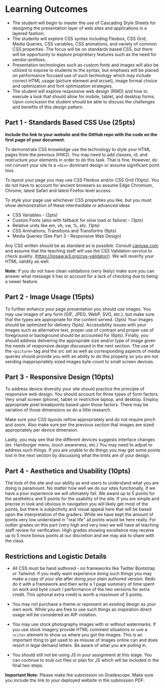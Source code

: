 # Learning Outcomes

* The student will begin to master the use of Cascading Style Sheets for designing the presentation layer of web sites and applications in a layered fashion.
* The students will explore CSS syntax including Flexbox, CSS Grid, Media Queries, CSS variables, CSS animations, and variety of common CSS properties. The focus will be on standards based CSS, but there will be opportunity to explore proprietary features such as the need for vendor-prefixes.
* Presentation technologies such as custom fonts and images will also be utilized to expose to students to the syntax, but emphasis will be placed on performance focused use of such technology which may include correct HTML usage (picture element and srcset), image format choice and optimization and font optimization strategies.
* The student will explore responsive web design (RWD) and how to execute a look that should allow for mobile, tablet, and desktop forms. Upon conclusion the student should be able to discuss the challenges and benefits of this design pattern.

## Part 1 - Standards Based CSS Use (25pts)

**Include the link to your website and the GitHub repo with the code on the first page of your document.**

To demonstrate CSS knowledge use the technology to style your HTML pages from the previous (HW2). You may need to add classes, id, and restructure your elements in order to do this task. That is fine. However, do not convert your site to a `<div>` dominant design or assume significant point loss.

To layout your page you may use CSS Flexbox and/or CSS Grid (10pts). You do not have to account for ancient browsers so assume Edge Chromium, Chrome, latest Safari and latest Firefox level access.

To style your page use whichever CSS properties you like, but you must show demonstration of these intermediate or advanced ideas

* CSS Variables - (2pts)
* Custom Fonts (also with fallback for slow load or failure) - (3pts)
* Relative units like em, vh, vw, %, etc. (1pts)
* CSS Animations, Transitions and Transforms (9pts)
* Media Queries (See Part 3 - Responsive Web Design)

Any CSS written should be as standard as is possible. Consult [caniuse.com](http://caniuse.com) and assume that the teaching staff will use the CSS Validation service to check quality. (<https://jigsaw.w3.org/css-validator/>). We will reverify your HTML validity as well.

**Note:** If you do not have clean validations (very likely) make sure you can answer what message it has or account for a lack of checking due to being a newer feature.  
  
## Part 2 - Image Usage (15pts)

To further enhance your page presentation you should use images. You may use images of any form (GIF, JPEG, WebP, SVG, etc.), but make sure that the types are appropriate for the content served. (3pts) Your images should be optimized for delivery (5pts). Accessibility issues with your images such as alternative text, proper use of contrast and proper use of foreground or background should be accounted for (6pts). Finally, you should address delivering the appropriate size and/or type of image given the needs of responsive design discussed in the next section. The use of the `<picture>` tag and the src set as well as corresponding aspects of media queries should provide you with an ability to do this properly so you are not sending inappropriately sized images byte count to small screen devices.

## Part 3 - Responsive Design (10pts)

To address device diversity your site should practice the principle of responsive web design. You should account for three types of form factors. Very small screen (phone), tablet or restrictive laptop, and desktop. Employ appropriate pixel breakpoints based upon those factors. There may be variation of those dimensions so do a little research.

Make sure your CSS layouts reflow appropriately and do not require pinch and zoom. Also make sure per the previous section that images are sized appropriately per device dimension.

Lastly, you may see that the different devices suggests interface changes (ex. Hamburger menu, touch awareness, etc.) You may need to adjust to address such things. If you are unable to do things you may get some points lost in the next section by discussing what the limits are of your design.

## Part 4 - Aesthetics and Usability (10pts)

The look of the site and our ability as end users to understand what you are doing is paramount. No matter how well we do our sites functionally, if we have a poor experience we will ultimately fail. We award up to 5 points for the aesthetics and 5 points for the usability of the site. If you are simple and precise in look and obvious in navigation you will likely get most of the points, but there is subjectivity and visual appeal here that will be based upon the interpretation of the graders. While we have kept the amount of points very low understand in "real life" all points would be here really. For outlier grades on this part (very high and very low) we will have all teaching staff review for verification. High grades showing excellence may receive up to 5 more bonus points at our discretion and we may ask to share with the class.

## Restrictions and Logistic Details

* All CSS must be hand authored - no frameworks like Twitter Bootstrap or Tailwind. If you really want experience doing such things you may make a copy of your site after doing your plain authored version. Redo do it with a framework and then write a 1 page summary of time spent on work and byte count / performance of the two versions for extra credit. This optional extra credit is worth a maximum of 5 points.  

* You may not purchase a theme or represent an existing design as your own work. While you are free to use such things as inspiration direct usage will be considered an AIP violation.  

* You may use stock photography images with or without watermarks. If you use stock imagery provide HTML comment situations or use a `<cite>` element to show us where you got the images. This is an important thing to get used to as misuse of images online can and does resort in legal demand letters. Be aware of what you are pulling in.  

* You should still not be using JS in your assignment at this stage. You can continue to stub out files or plan for JS which will be included in the final two steps.

**Important Note:** Please make the submission on Gradescope. Make sure you include the link to your deployed website in the submission PDF.

